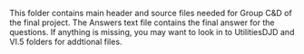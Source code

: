 This folder contains main header and source files needed for Group C&D of the final project. The Answers text file contains the final answer for the questions. If anything is missing, you may want to look in to UtilitiesDJD and VI.5 folders for addtional files.
